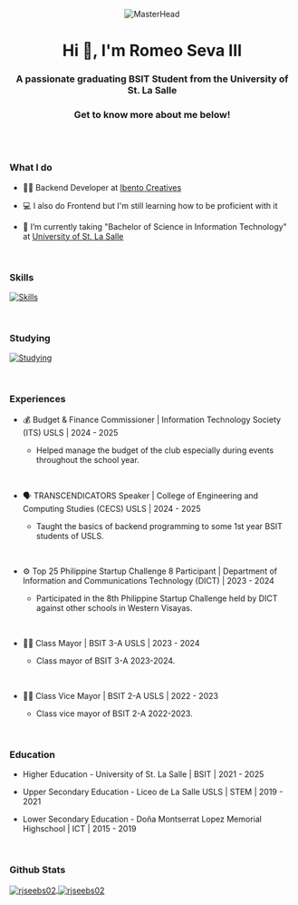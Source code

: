 <p align="center">
  <img src="https://i.gifer.com/bJk.gif" alt="MasterHead">
</p>

<h1 align="center">Hi 👋, I'm Romeo Seva III</h1>
<h3 align="center">A passionate graduating BSIT Student from the University of St. La Salle</h3>
<h3 align="center">Get to know more about me below!</h3>

<br><br>

<h3>What I do</h3>

- 👨‍💻 Backend Developer at [Ibento Creatives](https://www.facebook.com/p/IBento-Creatives-61557638287578/)

- 💻 I also do Frontend but I'm still learning how to be proficient with it
  
- 📝 I’m currently taking "Bachelor of Science in Information Technology" at [University of St. La Salle](https://www.usls.edu.ph/)

<br>

### Skills
[![Skills](https://skillicons.dev/icons?i=androidstudio,cpp,css,dart,figma,flutter,html,java,js,mysql,php,sqlite)](https://skillicons.dev)

<br>

### Studying
[![Studying](https://skillicons.dev/icons?i=firebase,laravel,mysql)](https://skillicons.dev)

<br>

<h3>Experiences</h3>

- 💰 Budget & Finance Commissioner  |  Information Technology Society (ITS) USLS  |  2024 - 2025

    - Helped manage the budget of the club especially during events throughout the school year.
<br>
 
- 🗣️ TRANSCENDICATORS Speaker  |  College of Engineering and Computing Studies (CECS) USLS  |  2024 - 2025

  - Taught the basics of backend programming to some 1st year BSIT students of USLS.
<br>
 
- ⚙️ Top 25 Philippine Startup Challenge 8 Participant  |  Department of Information and Communications Technology (DICT)  |  2023 - 2024

  - Participated in the 8th Philippine Startup Challenge held by DICT against other schools in Western Visayas.
<br>
 
- 👨‍💼 Class Mayor  |  BSIT 3-A USLS  |  2023 - 2024

  - Class mayor of BSIT 3-A 2023-2024.
<br>

- 👨‍💼 Class Vice Mayor  |  BSIT 2-A USLS  |  2022 - 2023

  - Class vice mayor of BSIT 2-A 2022-2023.
<br>

<h3>Education</h3>

- Higher Education - University of St. La Salle | BSIT | 2021 - 2025

- Upper Secondary Education - Liceo de La Salle USLS | STEM | 2019 - 2021

- Lower Secondary Education - Doña Montserrat Lopez Memorial Highschool | ICT | 2015 - 2019
<br>

<h3>Github Stats</h3>

<a href="https://github.com/rjseebs02/github-readme-stats">
  <img align="center" src="https://github-readme-stats.vercel.app/api?username=rjseebs02&theme=vue-dark&show_icons=true&locale=en" alt="rjseebs02" />
</a>
<a href="https://github.com/rjseebs02/rjseebs02.github.io">
  <img align="center" src="https://github-readme-streak-stats.herokuapp.com/?user=rjseebs02&theme=vue-dark" alt="rjseebs02" />
</a>

